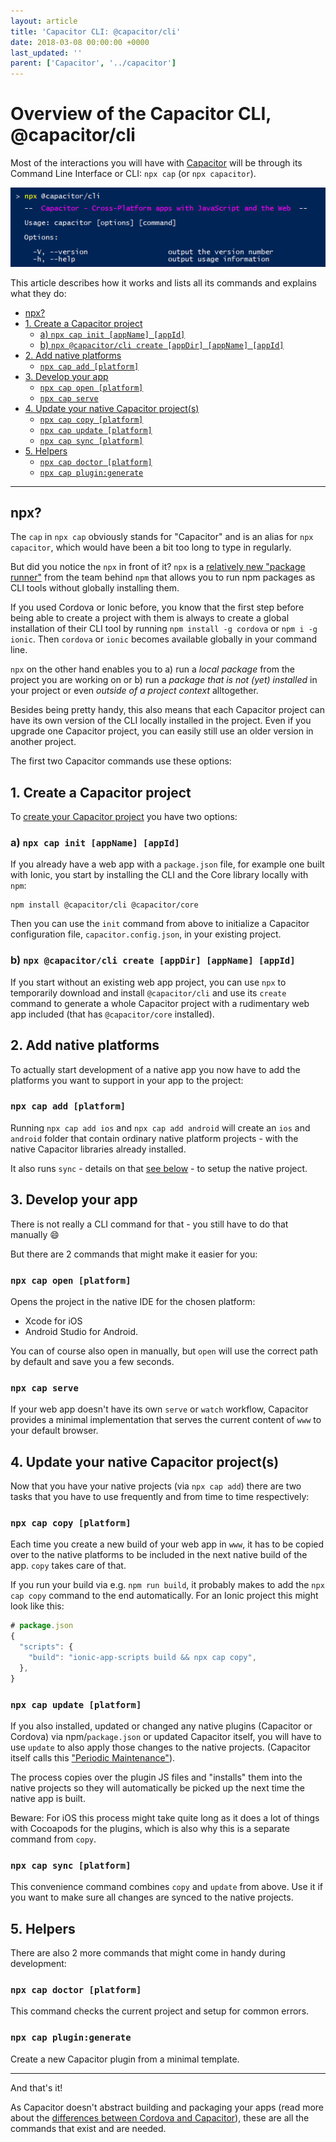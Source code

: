 ```yaml
---
layout: article
title: 'Capacitor CLI: @capacitor/cli'
date: 2018-03-08 00:00:00 +0000
last_updated: ''
parent: ['Capacitor', '../capacitor']
---
```

# Overview of the Capacitor CLI, @capacitor/cli

Most of the interactions you will have with [Capacitor](overview.md) will be through its Command Line Interface or CLI: `npx cap` (or `npx capacitor`).

![Capacitor CLI](images/cli.png)

This article describes how it works and lists all its commands and explains what they do:

- [npx?](#npx)
- [1. Create a Capacitor project](#1-create-a-capacitor-project)
  * [a) `npx cap init [appName] [appId]`](#a-npx-cap-init-appname-appid)
  * [b) `npx @capacitor/cli create [appDir] [appName] [appId]`](#b-npx-capacitorcli-create-appdir-appname-appid)
- [2. Add native platforms](#2-add-native-platforms)
  * [`npx cap add [platform]`](#npx-cap-add-platform)
- [3. Develop your app](#3-develop-your-app)
  * [`npx cap open [platform]`](#npx-cap-open-platform)
  * [`npx cap serve`](#npx-cap-serve)
- [4. Update your native Capacitor project(s)](#4-update-your-native-capacitor-projects)
  * [`npx cap copy [platform]`](#npx-cap-copy-platform)
  * [`npx cap update [platform]`](#npx-cap-update-platform)
  * [`npx cap sync [platform]`](#npx-cap-sync-platform)
- [5. Helpers](#5-helpers)
  * [`npx cap doctor [platform]`](#npx-cap-doctor-platform)
  * [`npx cap plugin:generate`](#npx-cap-plugingenerate)

---

## npx?

The `cap` in `npx cap` obviously stands for "Capacitor" and is an alias for `npx capacitor`, which would have been a bit too long to type in regularly.

But did you notice the `npx` in front of it? `npx` is a [relatively new "package runner"](http://blog.npmjs.org/post/162869356040/introducing-npx-an-npm-package-runner) from the team behind `npm` that allows you to run npm packages as CLI tools without globally installing them.

If you used Cordova or Ionic before, you know that the first step before being able to create a project with them is always to create a global installation of their CLI tool by running `npm install -g cordova` or `npm i -g ionic`. Then `cordova` or `ionic` becomes available globally in your command line.

`npx` on the other hand enables you to a) run a _local package_ from the project you are working on or b) run a _package that is not (yet) installed_ in your project or even _outside of a project context_ alltogether.

Besides being pretty handy, this also means that each Capacitor project can have its own version of the CLI locally installed in the project. Even if you upgrade one Capacitor project, you can easily still use an older version in another project.

The first two Capacitor commands use these options:

## 1. Create a Capacitor project

To [create your Capacitor project](https://capacitor.ionicframework.com/docs/getting-started/) you have two options:

### a) `npx cap init [appName] [appId]`

If you already have a web app with a `package.json` file, for example one built with Ionic, you start by installing the CLI and the Core library locally with `npm`:

    npm install @capacitor/cli @capacitor/core

Then you can use the `init` command from above to initialize a Capacitor configuration file, `capacitor.config.json`, in your existing project.

### b) `npx @capacitor/cli create [appDir] [appName] [appId]`

If you start without an existing web app project, you can use `npx` to temporarily download and install `@capacitor/cli` and use its `create` command to generate a whole Capacitor project with a rudimentary web app included (that has `@capacitor/core` installed).

## 2. Add native platforms

To actually start development of a native app you now have to add the platforms you want to support in your app to the project:

### `npx cap add [platform]`

Running `npx cap add ios` and `npx cap add android` will create an `ios` and `android` folder that contain ordinary native platform projects - with the native Capacitor libraries already installed.

It also runs `sync` - details on that [see below](#npx-cap-sync-platform) - to setup the native project.

## 3. Develop your app

There is not really a CLI command for that - you still have to do that manually 😄

But there are 2 commands that might make it easier for you:

### `npx cap open [platform]`

Opens the project in the native IDE for the chosen platform:

- Xcode for iOS
- Android Studio for Android.

You can of course also open in manually, but `open` will use the correct path by default and save you a few seconds.

### `npx cap serve`

If your web app doesn't have its own `serve` or `watch` workflow, Capacitor provides a minimal implementation that serves the current content of `www` to your default browser.

## 4. Update your native Capacitor project(s)

Now that you have your native projects (via `npx cap add`) there are two tasks that you have to use frequently and from time to time respectively:

### `npx cap copy [platform]`

Each time you create a new build of your web app in `www`, it has to be copied over to the native platforms to be included in the next native build of the app. `copy` takes care of that.

If you run your build via e.g. `npm run build`, it probably makes to add the `npx cap copy` command to the end automatically. For an Ionic project this might look like this:

```javascript
# package.json
{
  "scripts": {
    "build": "ionic-app-scripts build && npx cap copy",
  },
}
```

### `npx cap update [platform]`

If you also installed, updated or changed any native plugins (Capacitor or Cordova) via npm/`package.json` or updated Capacitor itself, you will have to use `update` to also apply those changes to the native projects. (Capacitor itself calls this ["Periodic Maintenance"](https://capacitor.ionicframework.com/docs/basics/workflow/#4-periodic-maintenance)).

The process copies over the plugin JS files and "installs" them into the native projects so they will automatically be picked up the next time the native app is built.

Beware: For iOS this process might take quite long as it does a lot of things with Cocoapods for the plugins, which is also why this is a separate command from `copy`.

### `npx cap sync [platform]`

This convenience command combines `copy` and `update` from above. Use it if you want to make sure all changes are synced to the native projects.

## 5. Helpers

There are also 2 more commands that might come in handy during development:

### `npx cap doctor [platform]`

This command checks the current project and setup for common errors.

### `npx cap plugin:generate`

Create a new Capacitor plugin from a minimal template.

---

And that's it!

As Capacitor doesn't abstract building and packaging your apps (read more about the [differences between Cordova and Capacitor](differences-between-capacitor-and-cordova.md)), these are all the commands that exist and are needed.
